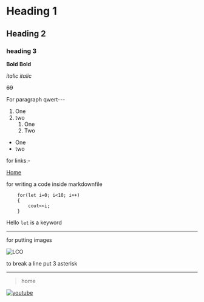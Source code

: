 # Heading 1
## Heading 2
### heading 3

**Bold** 
__Bold__


*italic*
_italic_

~~69~~


For paragraph qwert---

1. One
2. two
    1. One
    2. Two  

* One
* two

for links:-

[Home](https://www.youtube.com/ "Youtube")


for writing a code inside markdownfile

```
    for(let i=0; i<10; i++)
    {
        cout<<i;
    }
```
Hello `let` is a keyword

    
--------

for putting images

![LCO](https://learnyst-user-assets.s3.ap-south-1.amazonaws.com/school-assets/schools/2410/schoolLogo/1657573685244Custom%20Size%20%E2%80%93%201.png)

to break a line put 3 asterisk 
***

>home

[![youtube](https://cdn4.iconfinder.com/data/icons/social-media-line-3/64/Social-media-expand_Youtube-512.png)](https://www.youtube.com/ "Youtube")